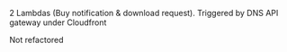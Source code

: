 2 Lambdas (Buy notification & download request). Triggered by DNS API gateway under Cloudfront

Not refactored
